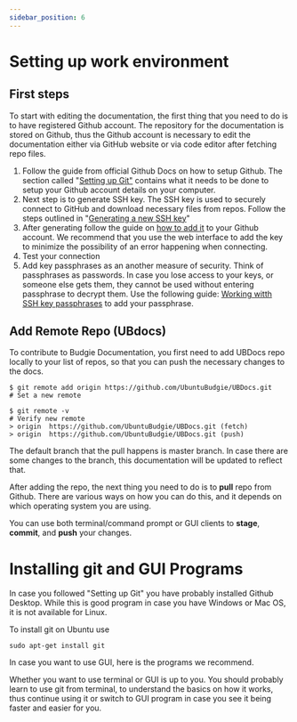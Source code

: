 ```yaml
---
sidebar_position: 6
---
```

# Setting up work environment

## First steps

To start with editing the documentation, the first thing that you need to do is to have registered Github account. The repository for the documentation is stored on Github, thus the Github account is necessary to edit the documentation either via GitHub website or via code editor after fetching repo files.

1. Follow the guide from official Github Docs on how to setup Github. The section called "[Setting up Git&#34;](https://docs.github.com/en/get-started/quickstart/set-up-git "Setting up Git guide") contains what it needs to be done to setup your Github account details on your computer.
2. Next step is to generate SSH key. The SSH key is used to securely connect to GitHub and download necessary files from repos. Follow the steps outlined in "[Generating a new SSH key](https://docs.github.com/en/authentication/connecting-to-github-with-ssh/generating-a-new-ssh-key-and-adding-it-to-the-ssh-agent "Generating SSH key")"
3. After generating follow the guide on [how to add it](https://docs.github.com/en/authentication/connecting-to-github-with-ssh/adding-a-new-ssh-key-to-your-github-account?tool=webui) to your Github account. We recommend that you use the web interface to add the key to minimize the possibility of an error happening when connecting.
4. Test your connection
5. Add key passphrases as an another measure of security. Think of passphrases as passwords. In case you lose access to your keys, or someone else gets them, they cannot be used without entering passphrase to decrypt them.  Use the following guide: [Working witth SSH key passphrases](https://docs.github.com/en/authentication/connecting-to-github-with-ssh/working-with-ssh-key-passphrases "Working with SSH passphrases") to add your passphrase.

## Add Remote Repo (UBdocs)

To contribute to Budgie Documentation, you first need to add UBDocs repo locally to your list of repos, so that you can push the necessary changes to the docs.

```
$ git remote add origin https://github.com/UbuntuBudgie/UBDocs.git
# Set a new remote

$ git remote -v
# Verify new remote
> origin  https://github.com/UbuntuBudgie/UBDocs.git (fetch)
> origin  https://github.com/UbuntuBudgie/UBDocs.git (push)
```

The default branch that the pull happens is master branch. In case there are some changes to the branch, this documentation will be updated to reflect that. 

After adding the repo, the next thing you need to do is to **pull**   repo from Github. There are various ways on how you can do this, and it depends on which operating system you are using.

You can use both terminal/command prompt or GUI clients to **stage**, **commit**, and **push** your changes.

# Installing git and GUI Programs

In case you followed "Setting up Git" you have probably installed Github Desktop. While this is good program in case you have Windows or Mac OS, it is not available for Linux.

To install git on Ubuntu use

```
sudo apt-get install git
```

In case you want to use GUI, here is the programs we recommend.



Whether you want to use terminal or GUI is up to you. You should probably learn to use git from terminal, to understand the basics on how it works, thus continue using it or switch to GUI program in case you see it being faster and easier for you.
